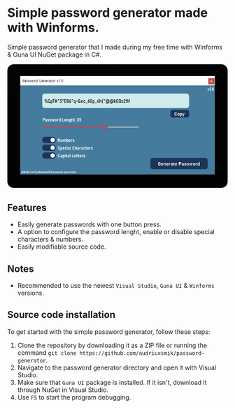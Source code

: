 <p align="center">
 
</p>

# Simple password generator made with Winforms. 

Simple password generator that I made during my free time with Winforms & Guna UI NuGet package in C#.

![alt text](https://raw.githubusercontent.com/audriuxsmik/password-generator/main/preview.png)

## Features

- Easily generate passwords with one button press. 
- A option to configure the password lenght, enable or disable special characters & numbers.
- Easily modifiable source code.

## Notes

- Recommended to use the newest `Visual Studio`, `Guna UI` & `Winforms` versions.

## Source code installation

To get started with the simple password generator, follow these steps:

1. Clone the repository by downloading it as a ZIP file or running the command `git clone https://github.com/audriuxsmik/password-generator`.
2. Navigate to the password generator directory and open it with Visual Studio.
3. Make sure that `Guna UI` package is installed. If it isn't, download it through NuGet in Visual Studio.
4. Use `F5` to start the program debugging.


